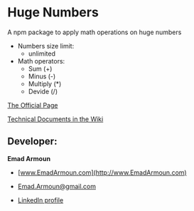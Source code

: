 # Huge Numbers
A npm package to apply math operations on huge numbers


- Numbers size limit:
  - unlimited
- Math operators:
  - Sum (+)
  - Minus (-)
  - Multiply (*)
  - Devide (/)

<!-- [Live Example](https://netherland-explorer.netlify.app/) -->

[The Official Page](https://em-it.github.io/huge-num/)

[Technical Documents in the Wiki](https://github.com/Em-IT/huge-num/wiki)

<!-- ![](/src/assets/images/logo.png) -->

<!-- ## Usage: -->

## Developer:

**Emad Armoun**

* [www.EmadArmoun.com](http://www.EmadArmoun.com)

* [Emad.Armoun@gmail.com](Emad.Armoun@gmail.com)

* [LinkedIn profile](https://www.linkedin.com/in/em-it/)

<!-- ![](/src/assets/images/me.jpg) -->
